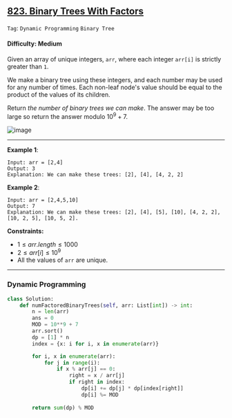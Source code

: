 ## [823. Binary Trees With Factors](https://leetcode.com/problems/binary-trees-with-factors)

```Tag```: ```Dynamic Programming``` ```Binary Tree```

#### Difficulty: Medium

Given an array of unique integers, ```arr```, where each integer ```arr[i]``` is strictly greater than ```1```.

We make a binary tree using these integers, and each number may be used for any number of times. Each non-leaf node's value should be equal to the product of the values of its children.

Return _the number of binary trees we can make_. The answer may be too large so return the answer modulo $10^9 + 7$.

![image](https://github.com/quananhle/Python/assets/35042430/42319ea8-cc2e-4535-94ca-5e19a405d736)

---

__Example 1__:
```
Input: arr = [2,4]
Output: 3
Explanation: We can make these trees: [2], [4], [4, 2, 2]
```

__Example 2__:
```
Input: arr = [2,4,5,10]
Output: 7
Explanation: We can make these trees: [2], [4], [5], [10], [4, 2, 2], [10, 2, 5], [10, 5, 2].
```

__Constraints:__

- $1 \le arr.length \le 1000$
- $2 \le arr[i] \le 10^9$
- All the values of ```arr``` are unique.

---

### Dynamic Programming

```Python
class Solution:
    def numFactoredBinaryTrees(self, arr: List[int]) -> int:
        n = len(arr)
        ans = 0
        MOD = 10**9 + 7
        arr.sort()
        dp = [1] * n
        index = {x: i for i, x in enumerate(arr)}

        for i, x in enumerate(arr):
            for j in range(i):
                if x % arr[j] == 0:
                    right = x / arr[j]
                    if right in index:
                        dp[i] += dp[j] * dp[index[right]]
                        dp[i] %= MOD
        
        return sum(dp) % MOD
```
